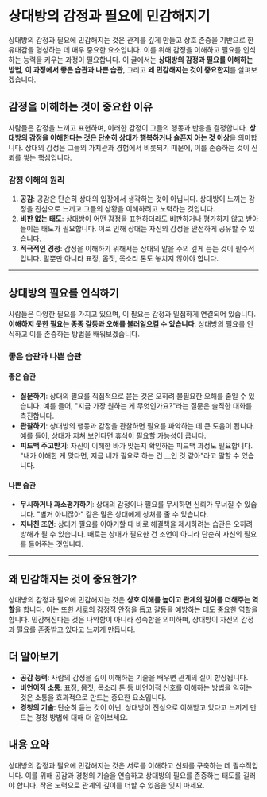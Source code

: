 # 상대방의 감정과 필요에 민감해지기

상대방의 감정과 필요에 민감해지는 것은 관계를 깊게 만들고 상호 존중을 기반으로 한 유대감을 형성하는 데 매우 중요한 요소입니다. 이를 위해 감정을 이해하고 필요를 인식하는 능력을 키우는 과정이 필요합니다. 이 글에서는 **상대방의 감정과 필요를 이해하는 방법**, **이 과정에서 좋은 습관과 나쁜 습관**, 그리고 **왜 민감해지는 것이 중요한지**를 살펴보겠습니다.

## 감정을 이해하는 것이 중요한 이유

사람들은 감정을 느끼고 표현하며, 이러한 감정이 그들의 행동과 반응을 결정합니다. **상대방의 감정을 이해한다는 것은 단순히 상대가 행복하거나 슬픈지 아는 것 이상**을 의미합니다. 상대의 감정은 그들의 가치관과 경험에서 비롯되기 때문에, 이를 존중하는 것이 신뢰를 쌓는 핵심입니다.

### 감정 이해의 원리

1. **공감**: 공감은 단순히 상대의 입장에서 생각하는 것이 아닙니다. 상대방이 느끼는 감정을 진심으로 느끼고 그들의 상황을 이해하려고 노력하는 것입니다.
2. **비판 없는 태도**: 상대방이 어떤 감정을 표현하더라도 비판하거나 평가하지 않고 받아들이는 태도가 필요합니다. 이로 인해 상대는 자신의 감정을 안전하게 공유할 수 있습니다.
3. **적극적인 경청**: 감정을 이해하기 위해서는 상대의 말을 주의 깊게 듣는 것이 필수적입니다. 말뿐만 아니라 표정, 몸짓, 목소리 톤도 놓치지 않아야 합니다.

---

## 상대방의 필요를 인식하기

사람들은 다양한 필요를 가지고 있으며, 이 필요는 감정과 밀접하게 연결되어 있습니다. **이해하지 못한 필요는 종종 갈등과 오해를 불러일으킬 수 있습니다**. 상대방의 필요를 인식하고 이를 존중하는 방법을 배워보겠습니다.

### 좋은 습관과 나쁜 습관

#### 좋은 습관

- **질문하기**: 상대의 필요를 직접적으로 묻는 것은 오히려 불필요한 오해를 줄일 수 있습니다. 예를 들어, "지금 가장 원하는 게 무엇인가요?"라는 질문은 솔직한 대화를 촉진합니다.
- **관찰하기**: 상대방의 행동과 감정을 관찰하면 필요를 파악하는 데 큰 도움이 됩니다. 예를 들어, 상대가 지쳐 보인다면 휴식이 필요할 가능성이 큽니다.
- **피드백 주고받기**: 자신이 이해한 바가 맞는지 확인하는 피드백 과정도 필요합니다. "내가 이해한 게 맞다면, 지금 네가 필요로 하는 건 __인 것 같아"라고 말할 수 있습니다.

#### 나쁜 습관

- **무시하거나 과소평가하기**: 상대의 감정이나 필요를 무시하면 신뢰가 무너질 수 있습니다. "별거 아니잖아" 같은 말은 상대에게 상처를 줄 수 있습니다.
- **지나친 조언**: 상대가 필요를 이야기할 때 바로 해결책을 제시하려는 습관은 오히려 방해가 될 수 있습니다. 때로는 상대가 필요한 건 조언이 아니라 단순히 자신의 필요를 들어주는 것입니다.

---

## 왜 민감해지는 것이 중요한가?

상대방의 감정과 필요에 민감해지는 것은 **상호 이해를 높이고 관계의 깊이를 더해주는 역할**을 합니다. 이는 또한 서로의 감정적 안정을 돕고 갈등을 예방하는 데도 중요한 역할을 합니다. 민감해진다는 것은 나약함이 아니라 성숙함을 의미하며, 상대방이 자신의 감정과 필요를 존중받고 있다고 느끼게 만듭니다.

## 더 알아보기

- **공감 능력**: 사람의 감정을 깊이 이해하는 기술을 배우면 관계의 질이 향상됩니다.
- **비언어적 소통**: 표정, 몸짓, 목소리 톤 등 비언어적 신호를 이해하는 방법을 익히는 것은 소통을 효과적으로 만드는 중요한 요소입니다.
- **경청의 기술**: 단순히 듣는 것이 아닌, 상대방이 진심으로 이해받고 있다고 느끼게 만드는 경청 방법에 대해 더 알아보세요.

## 내용 요약

상대방의 감정과 필요에 민감해지는 것은 서로를 이해하고 신뢰를 구축하는 데 필수적입니다. 이를 위해 공감과 경청의 기술을 연습하고 상대방의 필요를 존중하는 태도를 길러야 합니다. 작은 노력으로 관계의 깊이를 더할 수 있음을 잊지 마세요.